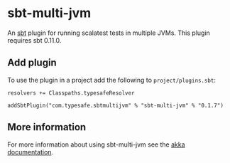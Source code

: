 sbt-multi-jvm
=============

An [sbt] plugin for running scalatest tests in multiple JVMs. This plugin
requires sbt 0.11.0.

[sbt]: https://github.com/harrah/xsbt


Add plugin
----------

To use the plugin in a project add the following to `project/plugins.sbt`:

    resolvers += Classpaths.typesafeResolver

    addSbtPlugin("com.typesafe.sbtmultijvm" % "sbt-multi-jvm" % "0.1.7")


More information
----------------

For more information about using sbt-multi-jvm see the
[akka documentation][akka-docs].

[akka-docs]: http://akka.io/docs/akka/snapshot/dev/multi-jvm-testing.html
